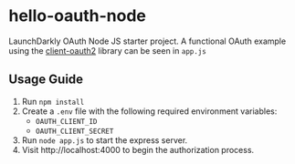 # hello-oauth-node

LaunchDarkly OAuth Node JS starter project. A functional OAuth example using the [client-oauth2](https://github.com/mulesoft/js-client-oauth2) library can be seen in `app.js`

## Usage Guide

1. Run `npm install`
2. Create a `.env` file with the following required environment variables:
   - `OAUTH_CLIENT_ID`
   - `OAUTH_CLIENT_SECRET`
3. Run `node app.js` to start the express server.
4. Visit http://localhost:4000 to begin the authorization process.
